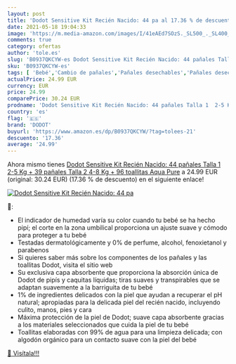 ```yaml
---
layout: post
title: 'Dodot Sensitive Kit Recién Nacido: 44 pa al 17.36 % de descuento'
date: 2021-05-18 19:04:33
image: 'https://m.media-amazon.com/images/I/41eAEd7SOzS._SL500_._SL400_.jpg'
comments: true
category: ofertas
author: 'tole.es'
slug: 'B0937QKCYW-es Dodot Sensitive Kit Recién Nacido: 44 pañales Talla 1 2-5...'
sku: 'B0937QKCYW-es'
tags: [ 'Bebé','Cambio de pañales','Pañales desechables','Pañales desechables para bebés','Pañales para bebé','dodot','pañales', ]
actualPrice: 24.99 EUR
currency: EUR
price: 24.99
comparePrice: 30.24 EUR
prodname: 'Dodot Sensitive Kit Recién Nacido: 44 pañales Talla 1  2-5 Kg  + 39 pañales Talla 2  4-8 Kg  + 96 toallitas Aqua Pure'
country: 'es'
flag: '🇪🇸'
brand: 'DODOT'
buyurl: 'https://www.amazon.es/dp/B0937QKCYW/?tag=tolees-21'
descuento: '17.36'
average: '24.99'
---
```


Ahora mismo tienes [Dodot Sensitive Kit Recién Nacido: 44 pañales Talla 1  2-5 Kg  + 39 pañales Talla 2  4-8 Kg  + 96 toallitas Aqua Pure](https://www.amazon.es/dp/B0937QKCYW/?tag=tolees-21) a 24.99 EUR (original: 30.24 EUR) (17.36 %  de descuento) en el siguiente enlace!

[![Dodot Sensitive Kit Recién Nacido: 44 pa](https://m.media-amazon.com/images/I/41eAEd7SOzS._SL500_._SL400_.jpg)](https://www.amazon.es/dp/B0937QKCYW/?tag=tolees-21)

🔎:

- El indicador de humedad varía su color cuando tu bebé se ha hecho pipí; el corte en la zona umbilical proporciona un ajuste suave y cómodo para proteger a tu bebé
- Testadas dermatológicamente y 0% de perfume, alcohol, fenoxietanol y parabenos
- Si quieres saber más sobre los componentes de los pañales y las toallitas Dodot, visita el sitio web
- Su exclusiva capa absorbente que proporciona la absorción única de Dodot de pipís y caquitas líquidas; tiras suaves y transpirables que se adaptan suavemente a la barriguita de tu bebé
- 1% de ingredientes delicados con la piel que ayudan a recuperar el pH natural; apropiadas para la delicada piel del recién nacido, incluyendo culito, manos, pies y cara
- Máxima protección de la piel de Dodot; suave capa absorbente gracias a los materiales seleccionados que cuida la piel de tu bebé
- Toallitas elaboradas con 99% de agua para una limpieza delicada; con algodón orgánico para un contacto suave con la piel del bebé

[🛒 Visítala!!!](https://www.amazon.es/dp/B0937QKCYW/?tag=tolees-21)
